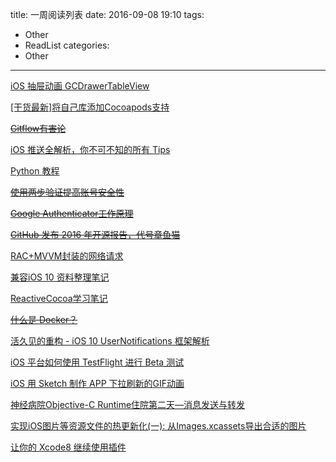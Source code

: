 title: 一周阅读列表
date: 2016-09-08 19:10
tags:
  - Other
  - ReadList
categories:
  - Other
---

[iOS 抽屉动画 GCDrawerTableView](https://github.com/Yuzeyang/GCDrawerTableView)

[[干货最新]将自己库添加Cocoapods支持](http://www.jianshu.com/p/489520b69d8b)

~~[Gitflow有害论](http://insights.thoughtworkers.org/gitflow-consider-harmful/)~~

<!-- More -->

[iOS 推送全解析，你不可不知的所有 Tips](http://www.jianshu.com/p/e9c313df746f)

[Python 教程](http://www.liaoxuefeng.com/wiki/0014316089557264a6b348958f449949df42a6d3a2e542c000)

~~[使用两步验证提高账号安全性](https://imququ.com/post/about-two-factor-authentication.html)~~

~~[Google Authenticator工作原理](http://blog.uouo123.com/post/379.html)~~

~~[GitHub 发布 2016 年开源报告，代号章鱼猫](https://www.oschina.net/news/77203/github-octoverse-2016?from=20160918)~~

[RAC+MVVM封装的网络请求](http://www.jianshu.com/p/4c32b6c0933a)

[兼容iOS 10 资料整理笔记](http://www.jianshu.com/p/0cc7aad638d9)

[ReactiveCocoa学习笔记](http://yulingtianxia.com/blog/2014/07/29/reactivecocoa/)

~~[什么是 Docker？](http://docs.daocloud.io/faq/what-is-docker)~~

[活久见的重构 - iOS 10 UserNotifications 框架解析](https://onevcat.com/2016/08/notification/)

[iOS 平台如何使用 TestFlight 进行 Beta 测试](https://blog.coding.net/blog/ios-testFlight)

[iOS 用 Sketch 制作 APP 下拉刷新的GIF动画](http://www.jianshu.com/p/45022427cf96)

[神经病院Objective-C Runtime住院第二天—消息发送与转发](http://www.jianshu.com/p/4d619b097e20)

[实现iOS图片等资源文件的热更新化(一): 从Images.xcassets导出合适的图片](https://segmentfault.com/a/1190000006945238)

[让你的 Xcode8 继续使用插件](http://vongloo.me/2016/09/10/Make-Your-Xcode8-Great-Again/)
